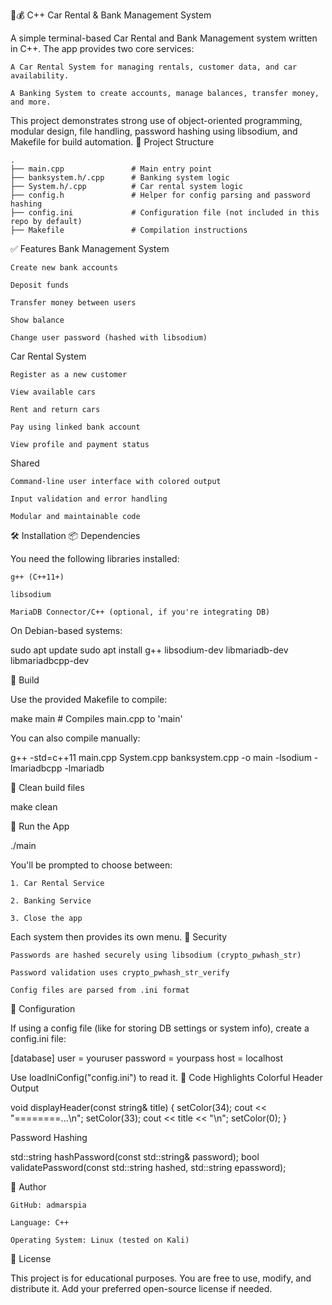 🚗💰 C++ Car Rental & Bank Management System

A simple terminal-based Car Rental and Bank Management system written in C++. The app provides two core services:

    A Car Rental System for managing rentals, customer data, and car availability.

    A Banking System to create accounts, manage balances, transfer money, and more.

This project demonstrates strong use of object-oriented programming, modular design, file handling, password hashing using libsodium, and Makefile for build automation.
📁 Project Structure

    .
    ├── main.cpp               # Main entry point
    ├── banksystem.h/.cpp      # Banking system logic
    ├── System.h/.cpp          # Car rental system logic
    ├── config.h               # Helper for config parsing and password hashing
    ├── config.ini             # Configuration file (not included in this repo by default)
    ├── Makefile               # Compilation instructions

✅ Features
Bank Management System

    Create new bank accounts

    Deposit funds

    Transfer money between users

    Show balance

    Change user password (hashed with libsodium)

Car Rental System

    Register as a new customer

    View available cars

    Rent and return cars

    Pay using linked bank account

    View profile and payment status

Shared

    Command-line user interface with colored output

    Input validation and error handling

    Modular and maintainable code

🛠️ Installation
📦 Dependencies

You need the following libraries installed:

    g++ (C++11+)

    libsodium

    MariaDB Connector/C++ (optional, if you're integrating DB)

On Debian-based systems:

sudo apt update
sudo apt install g++ libsodium-dev libmariadb-dev libmariadbcpp-dev

🔧 Build

Use the provided Makefile to compile:

make main        # Compiles main.cpp to 'main'

You can also compile manually:

g++ -std=c++11 main.cpp System.cpp banksystem.cpp -o main -lsodium -lmariadbcpp -lmariadb

🧹 Clean build files

make clean

🚀 Run the App

./main

You'll be prompted to choose between:

    1. Car Rental Service

    2. Banking Service

    3. Close the app

Each system then provides its own menu.
🔐 Security

    Passwords are hashed securely using libsodium (crypto_pwhash_str)

    Password validation uses crypto_pwhash_str_verify

    Config files are parsed from .ini format

📝 Configuration

If using a config file (like for storing DB settings or system info), create a config.ini file:

[database]
user = youruser
password = yourpass
host = localhost

Use loadIniConfig("config.ini") to read it.
🧠 Code Highlights
Colorful Header Output

void displayHeader(const string& title) {
    setColor(34);
    cout << "========...\n";
    setColor(33);
    cout << title << "\n";
    setColor(0);
}

Password Hashing

std::string hashPassword(const std::string& password);
bool validatePassword(const std::string hashed, std::string epassword);

👤 Author

    GitHub: admarspia

    Language: C++

    Operating System: Linux (tested on Kali)

📄 License

This project is for educational purposes. You are free to use, modify, and distribute it. Add your preferred open-source license if needed.
